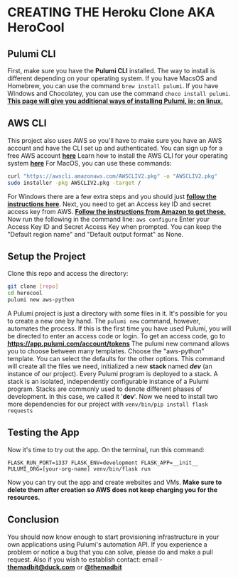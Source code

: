 # CREATING THE Heroku Clone AKA HeroCool

## Pulumi CLI
First, make sure you have the **Pulumi CLI** installed. The way to install is different depending on your operating system.
If you have MacsOS and Homebrew, you can use the command `brew install pulumi`.
If you have Windows and Chocolatey, you can use the command `choco install pulumi`.
[**This page will give you additional ways of installing Pulumi, ie: on linux.**](https://www.pulumi.com/docs/get-started/install/)

## AWS CLI
This project also uses AWS so you'll have to make sure you have an AWS account and have the CLI set up and authenticated.
You can sign up for a free AWS account [**here**](https://aws.amazon.com/free/)
Learn how to install the AWS CLI for your operating system [**here**](https://docs.aws.amazon.com/cli/latest/userguide/install-cliv2.html)
For MacOS, you can use these commands:
```bash
curl "https://awscli.amazonaws.com/AWSCLIV2.pkg" -o "AWSCLIV2.pkg"
sudo installer -pkg AWSCLIV2.pkg -target /
```
For Windows there are a few extra steps and you should just [**follow the instructions here**](https://docs.aws.amazon.com/cli/latest/userguide/install-cliv2-windows.html).
Next, you need to get an Access key ID and secret access key from AWS. [**Follow the instructions from Amazon to get these.**](https://docs.aws.amazon.com/cli/latest/userguide/cli-configure-quickstart.html#cli-configure-quickstart-creds)
Now run the following in the command line:
`aws configure`
Enter your Access Key ID and Secret Access Key when prompted. You can keep the "Default region name" and "Default output format" as None.

## Setup the Project
Clone this repo and access the directory:
```bash
git clone [repo]
cd herocool
pulumi new aws-python
```
A Pulumi project is just a directory with some files in it. It's possible for you to create a new one by hand. The `pulumi new` command, however, automates the process.
If this is the first time you have used Pulumi, you will be directed to enter an access code or login. To get an access code, go to **https://app.pulumi.com/account/tokens**
The pulumi new command allows you to choose between many templates. Choose the "aws-python" template. You can select the defaults for the other options.
This command will create all the files we need, initialized a new **stack** named ***dev*** (an instance of our project).
Every Pulumi program is deployed to a stack. A stack is an isolated, independently configurable instance of a Pulumi program. Stacks are commonly used to denote different phases of development. In this case, we called it '**dev**'.
Now we need to install two more dependencies for our project with
`venv/bin/pip install flask requests`

## Testing the App
Now it's time to try out the app. On the terminal, run this command:

```
FLASK_RUN_PORT=1337 FLASK_ENV=development FLASK_APP=__init__ PULUMI_ORG=[your-org-name] venv/bin/flask run
```
Now you can try out the app and create websites and VMs. **Make sure to delete them after creation so AWS does not keep charging you for the resources.**

## Conclusion
You should now know enough to start provisioning infrastructure in your own applications using Pulumi's automation API. 
If you experience a problem or notice a bug that you can solve, please do and make a pull request.
Also if you wish to establish contact: email - **themadbit@duck.com** or [**@themadbit**](https://twitter.com/themadbit)

